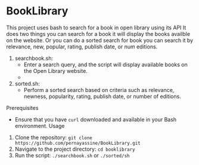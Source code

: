 # BookLibrary
This project uses bash to search for a book in open library using its API
 It does two things you can search for a book it will display the books availble on the website. Or you can do a sorted search for book you can search it by relevance, new, popular, rating, publish date, or num editions.
1. searchbook.sh:
   - Enter a search query, and the script will display available books on the Open Library website.
   - 
2. sorted.sh:
   - Perform a sorted search based on criteria such as relevance, newness, popularity, rating, publish date, or number of editions.

Prerequisites
- Ensure that you have `curl` downloaded and available in your Bash environment.
 Usage
1. Clone the repository: `git clone https://github.com/pernayassine/BookLibrary.git`
2. Navigate to the project directory: `cd booklibrary`
3. Run the script: `./searchbook.sh` or `./sorted/sh`
